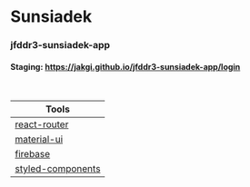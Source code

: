 # Sunsiadek

### jfddr3-sunsiadek-app
#### Staging: https://jakgi.github.io/jfddr3-sunsiadek-app/login

<br />


| Tools                                                          | 
| -------------------------------------------------------------- |
| [react-router](https://reactrouter.com/web/guides/quick-start) |
| [material-ui](https://material-ui.com/)                        |
| [firebase](https://firebase.google.com/docs/)                  |
| [styled-components](https://styled-components.com/)            |


